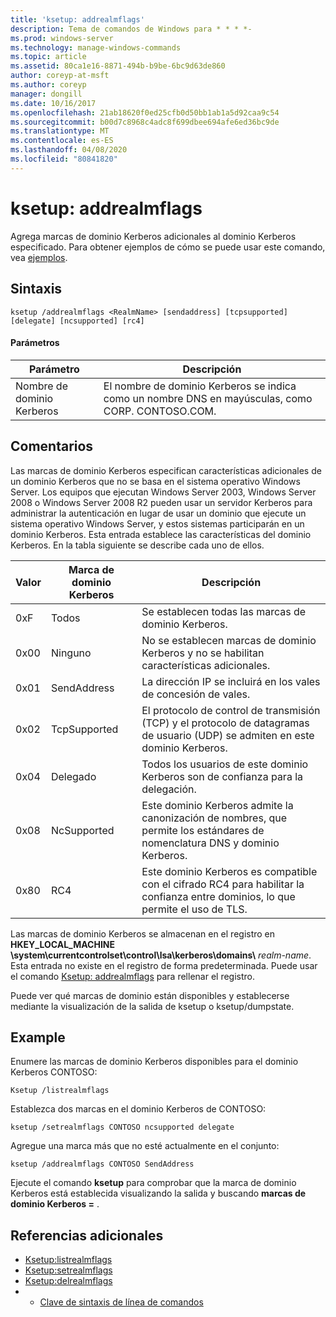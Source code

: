 ```yaml
---
title: 'ksetup: addrealmflags'
description: Tema de comandos de Windows para * * * *-
ms.prod: windows-server
ms.technology: manage-windows-commands
ms.topic: article
ms.assetid: 80ca1e16-8871-494b-b9be-6bc9d63de860
author: coreyp-at-msft
ms.author: coreyp
manager: dongill
ms.date: 10/16/2017
ms.openlocfilehash: 21ab18620f0ed25cfb0d50bb1ab1a5d92caa9c54
ms.sourcegitcommit: b00d7c8968c4adc8f699dbee694afe6ed36bc9de
ms.translationtype: MT
ms.contentlocale: es-ES
ms.lasthandoff: 04/08/2020
ms.locfileid: "80841820"
---
```

# <a name="ksetupaddrealmflags"></a>ksetup: addrealmflags



Agrega marcas de dominio Kerberos adicionales al dominio Kerberos especificado. Para obtener ejemplos de cómo se puede usar este comando, vea [ejemplos](#BKMK_Examples).

## <a name="syntax"></a>Sintaxis

```
ksetup /addrealmflags <RealmName> [sendaddress] [tcpsupported] [delegate] [ncsupported] [rc4]
```

#### <a name="parameters"></a>Parámetros

|Parámetro|Descripción|
|---------|-----------|
|Nombre de dominio Kerberos|El nombre de dominio Kerberos se indica como un nombre DNS en mayúsculas, como CORP. CONTOSO.COM.|

## <a name="remarks"></a>Comentarios

Las marcas de dominio Kerberos especifican características adicionales de un dominio Kerberos que no se basa en el sistema operativo Windows Server. Los equipos que ejecutan Windows Server 2003, Windows Server 2008 o Windows Server 2008 R2 pueden usar un servidor Kerberos para administrar la autenticación en lugar de usar un dominio que ejecute un sistema operativo Windows Server, y estos sistemas participarán en un dominio Kerberos. Esta entrada establece las características del dominio Kerberos. En la tabla siguiente se describe cada uno de ellos.

|Valor|Marca de dominio Kerberos|Descripción|
|-----|----------|-----------|
|0xF|Todos|Se establecen todas las marcas de dominio Kerberos.|
|0x00|Ninguno|No se establecen marcas de dominio Kerberos y no se habilitan características adicionales.|
|0x01|SendAddress|La dirección IP se incluirá en los vales de concesión de vales.|
|0x02|TcpSupported|El protocolo de control de transmisión (TCP) y el protocolo de datagramas de usuario (UDP) se admiten en este dominio Kerberos.|
|0x04|Delegado|Todos los usuarios de este dominio Kerberos son de confianza para la delegación.|
|0x08|NcSupported|Este dominio Kerberos admite la canonización de nombres, que permite los estándares de nomenclatura DNS y dominio Kerberos.|
|0x80|RC4|Este dominio Kerberos es compatible con el cifrado RC4 para habilitar la confianza entre dominios, lo que permite el uso de TLS.|

Las marcas de dominio Kerberos se almacenan en el registro en **HKEY_LOCAL_MACHINE \system\currentcontrolset\control\lsa\kerberos\domains\\** <em>realm-name</em>. Esta entrada no existe en el registro de forma predeterminada. Puede usar el comando [Ksetup: addrealmflags](ksetup-addrealmflags.md) para rellenar el registro.

Puede ver qué marcas de dominio están disponibles y establecerse mediante la visualización de la salida de ksetup o ksetup/dumpstate.

## <a name="examples"></a><a name=BKMK_Examples></a>Example

Enumere las marcas de dominio Kerberos disponibles para el dominio Kerberos CONTOSO:
```
Ksetup /listrealmflags
```
Establezca dos marcas en el dominio Kerberos de CONTOSO:
```
ksetup /setrealmflags CONTOSO ncsupported delegate
```
Agregue una marca más que no esté actualmente en el conjunto:
```
ksetup /addrealmflags CONTOSO SendAddress
```
Ejecute el comando **ksetup** para comprobar que la marca de dominio Kerberos está establecida visualizando la salida y buscando **marcas de dominio Kerberos =** .

## <a name="additional-references"></a>Referencias adicionales

-   [Ksetup:listrealmflags](ksetup-listrealmflags.md)
-   [Ksetup:setrealmflags](ksetup-setrealmflags.md)
-   [Ksetup:delrealmflags](ksetup-delrealmflags.md)
-   - [Clave de sintaxis de línea de comandos](command-line-syntax-key.md)